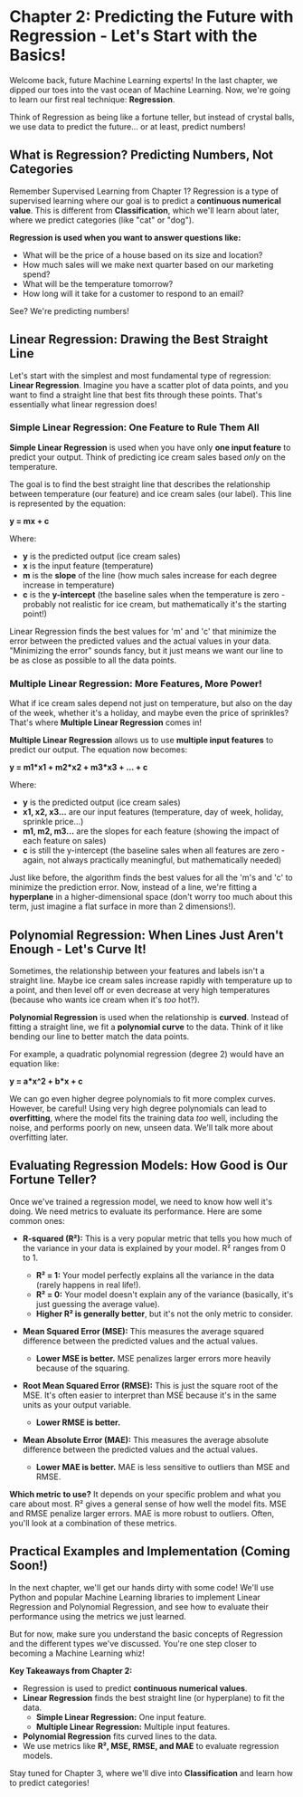 # Chapter 2: Predicting the Future with Regression - Let's Start with the Basics!

Welcome back, future Machine Learning experts! In the last chapter, we dipped our toes into the vast ocean of Machine Learning. Now, we're going to learn our first real technique: **Regression**.

Think of Regression as being like a fortune teller, but instead of crystal balls, we use data to predict the future... or at least, predict numbers!

## What is Regression?  Predicting Numbers, Not Categories

Remember Supervised Learning from Chapter 1? Regression is a type of supervised learning where our goal is to predict a **continuous numerical value**.  This is different from **Classification**, which we'll learn about later, where we predict categories (like "cat" or "dog").

**Regression is used when you want to answer questions like:**

*   What will be the price of a house based on its size and location?
*   How much sales will we make next quarter based on our marketing spend?
*   What will be the temperature tomorrow?
*   How long will it take for a customer to respond to an email?

See? We're predicting numbers!

## Linear Regression:  Drawing the Best Straight Line

Let's start with the simplest and most fundamental type of regression: **Linear Regression**.  Imagine you have a scatter plot of data points, and you want to find a straight line that best fits through these points. That's essentially what linear regression does!

### Simple Linear Regression: One Feature to Rule Them All

**Simple Linear Regression** is used when you have only **one input feature** to predict your output.  Think of predicting ice cream sales based *only* on the temperature.

The goal is to find the best straight line that describes the relationship between temperature (our feature) and ice cream sales (our label).  This line is represented by the equation:

**y = mx + c**

Where:

*   **y** is the predicted output (ice cream sales)
*   **x** is the input feature (temperature)
*   **m** is the **slope** of the line (how much sales increase for each degree increase in temperature)
*   **c** is the **y-intercept** (the baseline sales when the temperature is zero - probably not realistic for ice cream, but mathematically it's the starting point!)

Linear Regression finds the best values for 'm' and 'c' that minimize the error between the predicted values and the actual values in your data.  "Minimizing the error" sounds fancy, but it just means we want our line to be as close as possible to all the data points.

### Multiple Linear Regression:  More Features, More Power!

What if ice cream sales depend not just on temperature, but also on the day of the week, whether it's a holiday, and maybe even the price of sprinkles?  That's where **Multiple Linear Regression** comes in!

**Multiple Linear Regression** allows us to use **multiple input features** to predict our output.  The equation now becomes:

**y = m1\*x1 + m2\*x2 + m3\*x3 + ... + c**

Where:

*   **y** is the predicted output (ice cream sales)
*   **x1, x2, x3...** are our input features (temperature, day of week, holiday, sprinkle price...)
*   **m1, m2, m3...** are the slopes for each feature (showing the impact of each feature on sales)
*   **c** is still the y-intercept (the baseline sales when all features are zero - again, not always practically meaningful, but mathematically needed)

Just like before, the algorithm finds the best values for all the 'm's and 'c' to minimize the prediction error.  Now, instead of a line, we're fitting a **hyperplane** in a higher-dimensional space (don't worry too much about this term, just imagine a flat surface in more than 2 dimensions!).

## Polynomial Regression:  When Lines Just Aren't Enough - Let's Curve It!

Sometimes, the relationship between your features and labels isn't a straight line.  Maybe ice cream sales increase rapidly with temperature up to a point, and then level off or even decrease at very high temperatures (because who wants ice cream when it's *too* hot?).

**Polynomial Regression** is used when the relationship is **curved**.  Instead of fitting a straight line, we fit a **polynomial curve** to the data.  Think of it like bending our line to better match the data points.

For example, a quadratic polynomial regression (degree 2) would have an equation like:

**y = a\*x^2 + b\*x + c**

We can go even higher degree polynomials to fit more complex curves.  However, be careful!  Using very high degree polynomials can lead to **overfitting**, where the model fits the training data *too* well, including the noise, and performs poorly on new, unseen data.  We'll talk more about overfitting later.

## Evaluating Regression Models: How Good is Our Fortune Teller?

Once we've trained a regression model, we need to know how well it's doing.  We need metrics to evaluate its performance.  Here are some common ones:

*   **R-squared (R²):** This is a very popular metric that tells you how much of the variance in your data is explained by your model.  R² ranges from 0 to 1.
    *   **R² = 1:**  Your model perfectly explains all the variance in the data (rarely happens in real life!).
    *   **R² = 0:** Your model doesn't explain any of the variance (basically, it's just guessing the average value).
    *   **Higher R² is generally better**, but it's not the only metric to consider.

*   **Mean Squared Error (MSE):** This measures the average squared difference between the predicted values and the actual values.
    *   **Lower MSE is better.**  MSE penalizes larger errors more heavily because of the squaring.

*   **Root Mean Squared Error (RMSE):** This is just the square root of the MSE.  It's often easier to interpret than MSE because it's in the same units as your output variable.
    *   **Lower RMSE is better.**

*   **Mean Absolute Error (MAE):** This measures the average absolute difference between the predicted values and the actual values.
    *   **Lower MAE is better.**  MAE is less sensitive to outliers than MSE and RMSE.

**Which metric to use?** It depends on your specific problem and what you care about most.  R² gives a general sense of how well the model fits. MSE and RMSE penalize larger errors. MAE is more robust to outliers.  Often, you'll look at a combination of these metrics.

## Practical Examples and Implementation (Coming Soon!)

In the next chapter, we'll get our hands dirty with some code! We'll use Python and popular Machine Learning libraries to implement Linear Regression and Polynomial Regression, and see how to evaluate their performance using the metrics we just learned.

But for now, make sure you understand the basic concepts of Regression and the different types we've discussed.  You're one step closer to becoming a Machine Learning whiz!

**Key Takeaways from Chapter 2:**

*   Regression is used to predict **continuous numerical values**.
*   **Linear Regression** finds the best straight line (or hyperplane) to fit the data.
    *   **Simple Linear Regression:** One input feature.
    *   **Multiple Linear Regression:** Multiple input features.
*   **Polynomial Regression** fits curved lines to the data.
*   We use metrics like **R², MSE, RMSE, and MAE** to evaluate regression models.

Stay tuned for Chapter 3, where we'll dive into **Classification** and learn how to predict categories!
